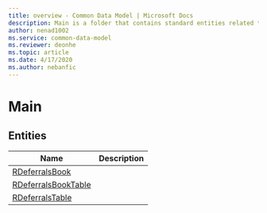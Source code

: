 ```yaml
---
title: overview - Common Data Model | Microsoft Docs
description: Main is a folder that contains standard entities related to the Common Data Model.
author: nenad1002
ms.service: common-data-model
ms.reviewer: deonhe
ms.topic: article
ms.date: 4/17/2020
ms.author: nebanfic
---
```


# Main


## Entities

|Name|Description|
|---|---|
|[RDeferralsBook](RDeferralsBook.md)||
|[RDeferralsBookTable](RDeferralsBookTable.md)||
|[RDeferralsTable](RDeferralsTable.md)||
